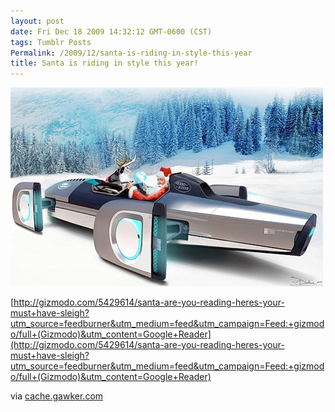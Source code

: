 ```yaml
---
layout: post
date: Fri Dec 18 2009 14:32:12 GMT-0600 (CST)
tags: Tumblr Posts
Permalink: /2009/12/santa-is-riding-in-style-this-year
title: Santa is riding in style this year!
---
```


![](/public/assets/tumblr/tumblr_kuv7poKVV31qa4klho1_500.jpg)

[http://gizmodo.com/5429614/santa-are-you-reading-heres-your-must+have-sleigh?utm_source=feedburner&utm_medium=feed&utm_campaign=Feed:+gizmodo/full+(Gizmodo)&utm_content=Google+Reader](http://gizmodo.com/5429614/santa-are-you-reading-heres-your-must+have-sleigh?utm_source=feedburner&utm_medium=feed&utm_campaign=Feed:+gizmodo/full+(Gizmodo)&utm_content=Google+Reader)

via [cache.gawker.com](http://cache.gawker.com/assets/images/4/2009/12/500x_landroversleigh.jpg)
